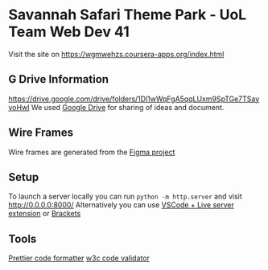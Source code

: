 # Savannah Safari Theme Park - UoL Team Web Dev 41

Visit the site on https://wgmwehzs.coursera-apps.org/index.html

## G Drive Information

https://drive.google.com/drive/folders/1Dl1wWqFgA5qqLUxm9SpTGe7TSayyoHwI
We used [Google Drive](http://drive.google.com) for sharing of ideas and document.

## Wire Frames

Wire frames are generated from the [Figma project](https://www.figma.com/file/f2LmS8KIe14KdX0F67wrLVPv/themepark?node-id=0%3A1)

## Setup

To launch a server locally you can run `python -m http.server` and visit http://0.0.0.0:8000/
Alternatively you can use [VSCode + Live server extension](https://github.com/ritwickdey/vscode-live-server) or [Brackets](http://brackets.io/)

## Tools

[Prettier code formatter](https://prettier.io/)
[w3c code validator](https://validator.w3.org/)
